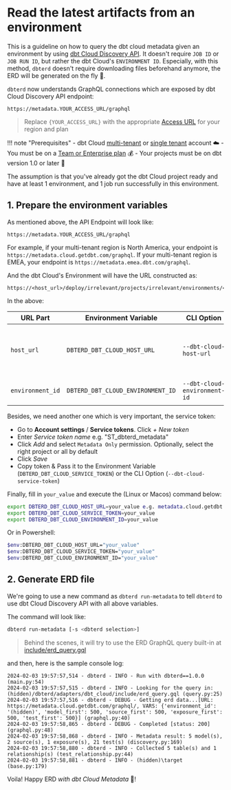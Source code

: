 # Read the latest artifacts from an environment

This is a guideline on how to query the dbt cloud metadata given an environment by using [dbt Cloud Discovery API](https://docs.getdbt.com/docs/dbt-cloud-apis/discovery-api). It doesn't require `JOB ID` or `JOB RUN ID`, but rather the dbt Cloud's `ENVIRONMENT ID`. Especially, with this method, `dbterd` doesn't require downloading files beforehand anymore, the ERD will be generated on the fly 🚀.

`dbterd` now understands GraphQL connections which are exposed by dbt Cloud Discovery API endpoint:

```log
https://metadata.YOUR_ACCESS_URL/graphql
```

> Replace `{YOUR_ACCESS_URL}` with the appropriate [Access URL](https://docs.getdbt.com/docs/cloud/about-cloud/regions-ip-addresses) for your region and plan

!!! note "Prerequisites"
    - dbt Cloud [multi-tenant](https://docs.getdbt.com/docs/cloud/about-cloud/tenancy#multi-tenant) or [single tenant](https://docs.getdbt.com/docs/cloud/about-cloud/tenancy#single-tenant) account ☁️
    - You must be on a [Team or Enterprise plan](https://www.getdbt.com/pricing/) 💰
    - Your projects must be on dbt version 1.0 or later 🏃

The assumption is that you've already got the dbt Cloud project ready and have at least 1 environment, and 1 job run successfully in this environment.

## 1. Prepare the environment variables

As mentioned above, the API Endpoint will look like:

```log
https://metadata.YOUR_ACCESS_URL/graphql
```

For example, if your multi-tenant region is North America, your endpoint is `https://metadata.cloud.getdbt.com/graphql`. If your multi-tenant region is EMEA, your endpoint is `https://metadata.emea.dbt.com/graphql`.

And the dbt Cloud's Environment will have the URL constructed as:

```log
https://<host_url>/deploy/irrelevant/projects/irrelevant/environments/<environment_id>
```

In the above:

| URL Part          | Environment Variable            | CLI Option                | Description                                                               |
|-------------------|---------------------------------|---------------------------|---------------------------------------------------------------------------|
| `host_url`        | `DBTERD_DBT_CLOUD_HOST_URL` | `--dbt-cloud-host-url` | Host URL (also known as [Access URL](https://docs.getdbt.com/docs/cloud/about-cloud/regions-ip-addresses)) with prefix of `metadata.` |
| `environment_id`  | `DBTERD_DBT_CLOUD_ENVIRONMENT_ID` | `--dbt-cloud-environment-id` | dbt Cloud environment ID |

Besides, we need another one which is very important, the service token:

- Go to **Account settings** / **Service tokens**. Click _+ New token_
- Enter _Service token name_ e.g. "ST_dbterd_metadata"
- Click _Add_ and select `Metadata Only` permission. Optionally, select the right project or all by default
- Click _Save_
- Copy token & Pass it to the Environment Variable (`DBTERD_DBT_CLOUD_SERVICE_TOKEN`) or the CLI Option (`--dbt-cloud-service-token`)

Finally, fill in `your_value` and execute the (Linux or Macos) command below:

```bash
export DBTERD_DBT_CLOUD_HOST_URL=your_value e.g. metadata.cloud.getdbt.com
export DBTERD_DBT_CLOUD_SERVICE_TOKEN=your_value
export DBTERD_DBT_CLOUD_ENVIRONMENT_ID=your_value
```

Or in Powershell:

```bash
$env:DBTERD_DBT_CLOUD_HOST_URL="your_value"
$env:DBTERD_DBT_CLOUD_SERVICE_TOKEN="your_value"
$env:DBTERD_DBT_CLOUD_ENVIRONMENT_ID="your_value"
```

## 2. Generate ERD file

We're going to use a new command as `dbterd run-metadata` to tell `dbterd` to use dbt Cloud Discovery API with all above variables.

The command will look like:

```bash
dbterd run-metadata [-s <dbterd selection>]
```

> Behind the scenes, it will try to use the ERD GraphQL query built-in at [include/erd_query.gql](https://github.com/datnguye/dbterd/tree/main/dbterd/adapters/dbt_cloud/include/erd_query.gql)

and then, here is the sample console log:

```log
2024-02-03 19:57:57,514 - dbterd - INFO - Run with dbterd==1.0.0 (main.py:54)
2024-02-03 19:57:57,515 - dbterd - INFO - Looking for the query in: (hidden)/dbterd/adapters/dbt_cloud/include/erd_query.gql (query.py:25)
2024-02-03 19:57:57,516 - dbterd - DEBUG - Getting erd data...[URL: https://metadata.cloud.getdbt.com/graphql/, VARS: {'environment_id': '(hidden)', 'model_first': 500, 'source_first': 500, 'exposure_first': 500, 'test_first': 500}] (graphql.py:40)
2024-02-03 19:57:58,865 - dbterd - DEBUG - Completed [status: 200] (graphql.py:48)
2024-02-03 19:57:58,868 - dbterd - INFO - Metadata result: 5 model(s), 2 source(s), 1 exposure(s), 21 test(s) (discovery.py:169)
2024-02-03 19:57:58,880 - dbterd - INFO - Collected 5 table(s) and 1 relationship(s) (test_relationship.py:44)
2024-02-03 19:57:58,881 - dbterd - INFO - (hidden)\target (base.py:179)
```


Voila! Happy ERD _with dbt Cloud Metadata_ 🎉!
